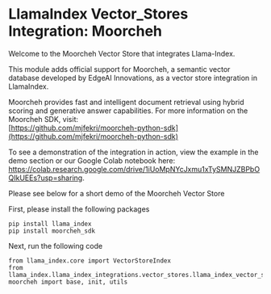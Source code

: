 # LlamaIndex Vector_Stores Integration: Moorcheh
Welcome to the Moorcheh Vector Store that integrates Llama-Index.

This module adds official support for Moorcheh, a semantic vector database developed by EdgeAI Innovations, as a vector store integration in LlamaIndex. 

Moorcheh provides fast and intelligent document retrieval using hybrid scoring and generative answer capabilities. For more information on the Moorcheh SDK, visit:  
[https://github.com/mjfekri/moorcheh-python-sdk](https://github.com/mjfekri/moorcheh-python-sdk) 

To see a demonstration of the integration in action, view the example in the demo section or our Google Colab notebook here:  
<https://colab.research.google.com/drive/1iUoMpNYcJxmu1xTySMNJZBPbOQIkUEEs?usp=sharing>. 

Please see below for a short demo of the Moorcheh Vector Store

First, please install the following packages

```
pip install llama_index
pip install moorcheh_sdk
```

Next, run the following code
```
from llama_index.core import VectorStoreIndex
from llama_index.llama_index_integrations.vector_stores.llama_index_vector_stores_moorcheh.llama_index.vector_stores-moorcheh import base, init, utils
```
